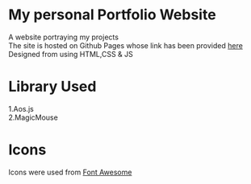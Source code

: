 # My personal Portfolio Website
A website portraying my projects <br/>
The site is hosted on Github Pages whose link has been provided [here](https://kavya-25.github.io/portfolio/)<br/>
Designed from using HTML,CSS & JS

# Library Used
1.Aos.js <br/>
2.MagicMouse

# Icons
Icons were used from [Font Awesome](https://fontawesome.com/)
